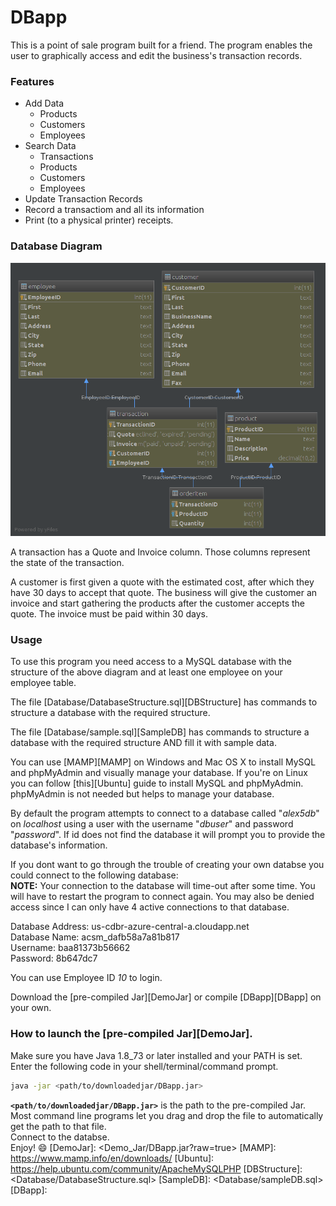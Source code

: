 # DBapp

This is a point of sale program built for a friend. The program enables the user to graphically access and edit the business's transaction records.
### Features
  - Add Data
    - Products
    - Customers
    - Employees
  - Search Data
    - Transactions
    - Products
    - Customers
    - Employees
  - Update Transaction Records
  - Record a transactiom and all its information
  - Print (to a physical printer) receipts.
  
### Database Diagram
![Database diagram](Database/diagram.png)

A transaction has a Quote and Invoice column. Those columns represent the state of the transaction.

A customer is first given a quote with the estimated cost, after which they have 30 days to accept that quote.
The business will give the customer an invoice and start gathering the products after the customer accepts the quote. The invoice must be paid within 30 days.

### Usage
To use this program you need access to a MySQL database with the structure of the above diagram and at least one employee on your employee table.

The file [Database/DatabaseStructure.sql][DBStructure] has commands to structure a database with the required structure. 

The file [Database/sample.sql][SampleDB] has commands to structure a database with the required structure AND fill it with sample data. 

You can use [MAMP][MAMP] on Windows and Mac OS X to install MySQL and phpMyAdmin and visually manage your database.
If you're on Linux you can follow [this][Ubuntu] guide to install MySQL and phpMyAdmin. phpMyAdmin is not needed but helps to manage your database.

By default the program attempts to connect to a database called "*alex5db*" on *localhost* using a user with the username "*dbuser*" and password "*password*". If id does not find the database it will prompt you to provide the database's information.

If you dont want to go through the trouble of creating your own databse you could connect to the following database:  
**NOTE:** Your connection to the database will time-out after some time. You will have to restart the program to connect again. You may also be denied access since I can only have 4 active connections to that database.  

Database Address: us-cdbr-azure-central-a.cloudapp.net  
Database Name: acsm_dafb58a7a81b817  
Username: baa81373b56662  
Password: 8b647dc7  

You can use Employee ID *10* to login.
    

Download the [pre-compiled Jar][DemoJar] or compile [DBapp][DBapp] on your own.  
### How to launch the [pre-compiled Jar][DemoJar].
Make sure you have Java 1.8_73 or later installed and your PATH is set.  
Enter the following code in your shell/terminal/command prompt.  
```sh
java -jar <path/to/downloadedjar/DBapp.jar>
```  
**```<path/to/downloadedjar/DBapp.jar>```** is the path to the pre-compiled Jar. Most command line programs let you drag and drop the file to automatically get the path to that file.  
Connect to the databse.  
Enjoy! :smile:
   [DemoJar]: <Demo_Jar/DBapp.jar?raw=true>
   [MAMP]: <https://www.mamp.info/en/downloads/>
   [Ubuntu]: <https://help.ubuntu.com/community/ApacheMySQLPHP>
   [DBStructure]: <Database/DatabaseStructure.sql>
   [SampleDB]: <Database/sampleDB.sql>
   [DBapp]: <DBapp/>
